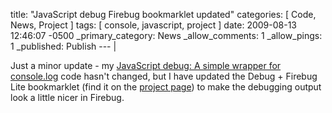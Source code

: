 title: "JavaScript debug Firebug bookmarklet updated"
categories: [ Code, News, Project ]
tags: [ console, javascript, project ]
date: 2009-08-13 12:46:07 -0500
_primary_category: News
_allow_comments: 1
_allow_pings: 1
_published: Publish
--- |

Just a minor update - my [JavaScript debug: A simple wrapper for console.log][debug] code hasn't changed, but I have updated the Debug + Firebug Lite bookmarklet (find it on the [project page][debug]) to make the debugging output look a little nicer in Firebug.

[debug]: http://benalman.com/projects/javascript-debug-console-log/
